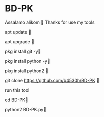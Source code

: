 # BD-PK

Assalamo alikom 🥀 Thanks for use my tools

apt update 🥀

apt upgrade 🥀

pkg install git -y🥀

pkg install python -y🥀

pkg install python2 🥀

git clone https://github.com/b4530h/BD-PK 🥀

run this tool

cd BD-PK🥀


python2 BD-PK.py🥀
